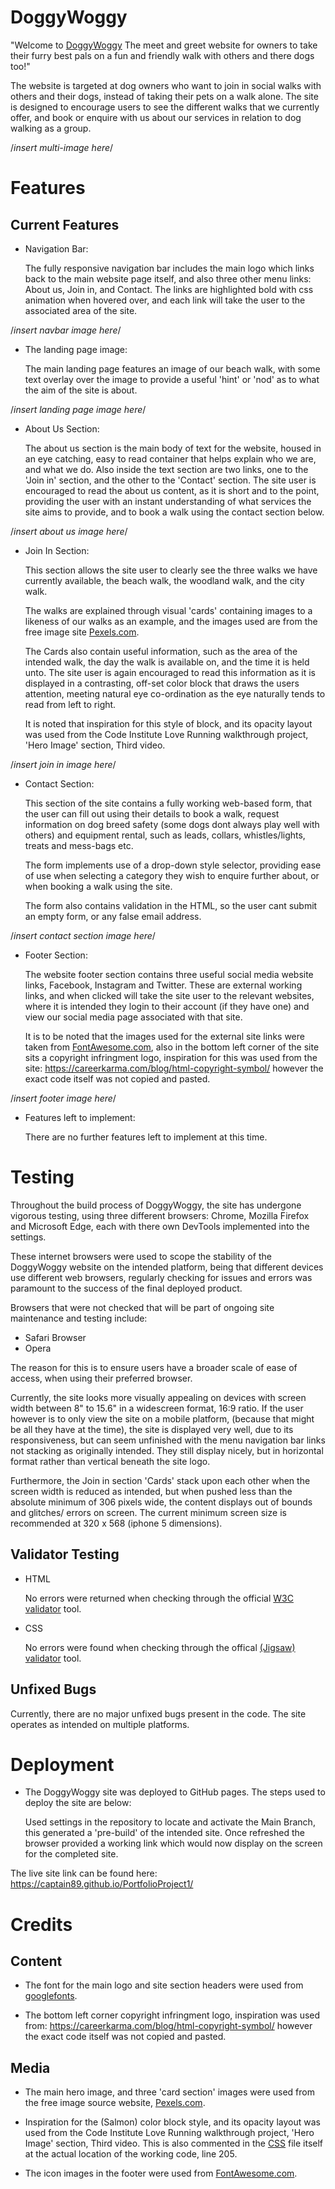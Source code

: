 # DoggyWoggy

"Welcome to [DoggyWoggy](https://captain89.github.io/PortfolioProject1/) The meet and greet website for owners to take their furry best pals on a fun and friendly walk with others and there dogs too!" 

The website is targeted at dog owners who want to join in social walks with others and their dogs, instead of taking their pets on a walk alone. The site is designed to encourage users to see the different walks that we currently offer, and book or enquire with us about our services in relation to dog walking as a group.

/*insert multi-image here*/

# Features

## Current Features

* Navigation Bar:

    The fully responsive navigation bar includes the main logo which links back to the main website page itself, and also three other menu links: About us, Join in, and Contact. The links are highlighted bold with css animation when hovered over, and each link will take the user to the associated area of the site.

/*insert navbar image here*/

* The landing page image:

    The main landing page features an image of our beach walk, with some text overlay over the image to provide a useful 'hint' or 'nod' as to what the aim of the site is about.

/*insert landing page image here*/

* About Us Section:

    The about us section is the main body of text for the website, housed in an eye catching, easy to read container that helps explain who we are, and what we do. Also inside the text section are two links, one to the 'Join in' section, and the other to the 'Contact' section. The site user is encouraged to read the about us content, as it is short and to the point, providing the user with an instant understanding of what services the site aims to provide, and to book a walk using the contact section below.

/*insert about us image here*/

* Join In Section:

    This section allows the site user to clearly see the three walks we have currently available, the beach walk, the woodland walk, and the city walk.

    The walks are explained through visual 'cards' containing images to a likeness of our walks as an example, and the images used are from the free image site [Pexels.com](https://www.pexels.com/).


    The Cards also contain useful information, such as the area of the intended walk, the day the walk is available on, and the time it is held unto. The site user is again encouraged to read this information as it is displayed in a contrasting, off-set color block that draws the users attention, meeting natural eye co-ordination as the eye naturally tends to read from left to right.

    It is noted that inspiration for this style of block, and its opacity layout was used from the Code Institute Love Running walkthrough project, 'Hero Image' section, Third video.

/*insert join in image here*/

* Contact Section:

    This section of the site contains a fully working web-based form, that the user can fill out using their details to book a walk, request information on dog breed safety (some dogs dont always play well with others) and equipment rental, such as leads, collars, whistles/lights, treats and mess-bags etc.

    The form implements use of a drop-down style selector, providing ease of use when selecting a category they wish to enquire further about, or when booking a walk using the site.

    The form also contains validation in the HTML, so the user cant submit an empty form, or any false email address.

/*insert contact section image here*/

* Footer Section:

    The website footer section contains three useful social media website links, Facebook, Instagram and Twitter. These are external working links, and when clicked will take the site user to the relevant websites, where it is intended they login to their account (if they have one) and view our social media page associated with that site.

    It is to be noted that the images used for the external site links were taken from [FontAwesome.com](https://fontawesome.com/), also in the bottom left corner of the site sits a copyright infringment logo, inspiration for this was used from the site: https://careerkarma.com/blog/html-copyright-symbol/ however the exact code itself was not copied and pasted.

/*insert footer image here*/

* Features left to implement:

    There are no further features left to implement at this time.


# Testing

Throughout the build process of DoggyWoggy, the site has undergone vigorous testing, using three different browsers: Chrome, Mozilla Firefox and Microsoft Edge, each with there own DevTools implemented into the settings.

These internet browsers were used to scope the stability of the DoggyWoggy website on the intended platform, being that different devices use different web browsers, regularly checking for issues and errors was paramount to the success of the final deployed product.

Browsers that were not checked that will be part of ongoing site maintenance and testing include:

* Safari Browser
* Opera 

The reason for this is to ensure users have a broader scale of ease of access, when using their preferred browser.

Currently, the site looks more visually appealing on devices with screen width between 8" to 15.6" in a widescreen format, 16:9 ratio. If the user however is to only view the site on a mobile platform, (because that might be all they have at the time), the site is displayed very well, due to its responsiveness, but can seem unfinished with the menu navigation bar links not stacking as originally intended. They still display nicely, but in horizontal format rather than vertical beneath the site logo.

Furthermore, the Join in section 'Cards' stack upon each other when the screen width is reduced as intended, but when pushed less than the absolute minimum of 306 pixels wide, the content displays out of bounds and glitches/ errors on screen. The current minimum screen size is recommended at 320 x 568 (iphone 5 dimensions).

## Validator Testing

* HTML
    
    No errors were returned when checking through the official [W3C validator](https://validator.w3.org/) tool.

* CSS

    No errors were found when checking through the offical [(Jigsaw) validator](https://jigsaw.w3.org/css-validator/) tool.

## Unfixed Bugs

Currently, there are no major unfixed bugs present in the code. The site operates as intended on multiple platforms.

# Deployment

* The DoggyWoggy site was deployed to GitHub pages. The steps used to deploy the site are below:

   Used settings in the repository to locate and activate the Main Branch, this generated a 'pre-build' of the intended site. Once refreshed the browser provided a working link which would now display on the screen for the completed site.

The live site link can be found here: https://captain89.github.io/PortfolioProject1/

# Credits

## Content

* The font for the main logo and site section headers were used from [googlefonts](https://fonts.google.com/specimen/Lobster?query=lobster).

* The bottom left corner copyright infringment logo, inspiration was used from: https://careerkarma.com/blog/html-copyright-symbol/ however the exact code itself was not copied and pasted.

## Media

* The main hero image, and three 'card section' images were used from the free image source website, [Pexels.com](https://www.pexels.com/).

* Inspiration for the (Salmon) color block style, and its opacity layout was used from the Code Institute Love Running walkthrough project, 'Hero Image' section, Third video.
This is also commented in the [CSS](/workspace/PortfolioProject1/assets/css/style.css) file itself at the actual location of the working code, line 205.

* The icon images in the footer were used from [FontAwesome.com](https://fontawesome.com/).




